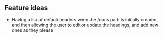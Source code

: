 ## Feature ideas
  - Having a list of default headers when the /docs path is initially created, and then allowing the user to edit or update the headings, and add new ones as they please
